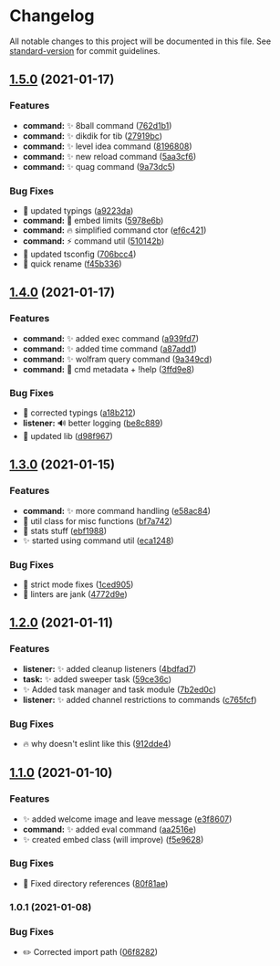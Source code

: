 # Changelog

All notable changes to this project will be documented in this file. See [standard-version](https://github.com/conventional-changelog/standard-version) for commit guidelines.

## [1.5.0](https://github.com/Lioness100/Jampbot-v2/compare/v1.4.0...v1.5.0) (2021-01-17)


### Features

* **command:** :sparkles: 8ball command ([762d1b1](https://github.com/Lioness100/Jampbot-v2/commit/762d1b16342b2b376f25feb2d3081ab1de9af6f3))
* **command:** :sparkles: dikdik for tib ([27919bc](https://github.com/Lioness100/Jampbot-v2/commit/27919bcca983879fcddf712c77867c065c0448e4))
* **command:** :sparkles: level idea command ([8196808](https://github.com/Lioness100/Jampbot-v2/commit/8196808f00661d8297cad81886c5f578aca90079))
* **command:** :sparkles: new reload command ([5aa3cf6](https://github.com/Lioness100/Jampbot-v2/commit/5aa3cf604fb757f5b48c0997b9c07e59c9b10652))
* **command:** :sparkles: quag command ([9a73dc5](https://github.com/Lioness100/Jampbot-v2/commit/9a73dc549aba202580c5a262711559aaa88e6d6d))


### Bug Fixes

* :memo: updated typings ([a9223da](https://github.com/Lioness100/Jampbot-v2/commit/a9223dad7e4b236822b912308edaeacdea715ca0))
* **command:** :bug: embed limits ([5978e6b](https://github.com/Lioness100/Jampbot-v2/commit/5978e6b58fd9d788537df285b49161629c5bf3b1))
* **command:** :fire: simplified command ctor ([ef6c421](https://github.com/Lioness100/Jampbot-v2/commit/ef6c42110c0c3302005c94b33a3464da9644a2c1))
* **command:** :zap: command util ([510142b](https://github.com/Lioness100/Jampbot-v2/commit/510142bc4afe643d5b45ea8e55f9a4fb6c20ee2b))
* :construction_worker: updated tsconfig ([706bcc4](https://github.com/Lioness100/Jampbot-v2/commit/706bcc40e78f45c367f3b6d0d76013c59e15c4e4))
* :hammer: quick rename ([f45b336](https://github.com/Lioness100/Jampbot-v2/commit/f45b336ee6d49f0c8f4597bf69de550c20dc7a13))

## [1.4.0](https://github.com/Lioness100/Jampbot-v2/compare/v1.3.0...v1.4.0) (2021-01-17)


### Features

* **command:** :sparkles: added exec command ([a939fd7](https://github.com/Lioness100/Jampbot-v2/commit/a939fd7e2980c30805a09a854c340bda6d0a60ee))
* **command:** :sparkles: added time command ([a87add1](https://github.com/Lioness100/Jampbot-v2/commit/a87add19f85c925f9f8fc99515c73c0596c2f4af))
* **command:** :sparkles: wolfram query command ([9a349cd](https://github.com/Lioness100/Jampbot-v2/commit/9a349cd128dfa3133756fa03a19905aa70f5347e))
* **command:** :truck: cmd metadata + !help ([3ffd9e8](https://github.com/Lioness100/Jampbot-v2/commit/3ffd9e8763362c8a8620357eed928996b48209ae))


### Bug Fixes

* :memo: corrected typings ([a18b212](https://github.com/Lioness100/Jampbot-v2/commit/a18b212098bacdfea1e929b2d3e59673793785c5))
* **listener:** :loud_sound: better logging ([be8c889](https://github.com/Lioness100/Jampbot-v2/commit/be8c889b6bad01a364868b1329315b077b0d3fe8))
* :wrench: updated lib ([d98f967](https://github.com/Lioness100/Jampbot-v2/commit/d98f96734665503a3749c76e028c3bcafa254d42))

## [1.3.0](https://github.com/Lioness100/Jampbot-v2/compare/v1.2.0...v1.3.0) (2021-01-15)


### Features

* **command:** :sparkles: more command handling ([e58ac84](https://github.com/Lioness100/Jampbot-v2/commit/e58ac847ee24ba9afa43c91ba039af3602568e64))
* :construction: util class for misc functions ([bf7a742](https://github.com/Lioness100/Jampbot-v2/commit/bf7a742d267894028921bf9b95c4123d9d507e32))
* :memo: stats stuff ([ebf1988](https://github.com/Lioness100/Jampbot-v2/commit/ebf19882b1c7e089df26296c66057489fc8c6437))
* :sparkles: started using command util ([eca1248](https://github.com/Lioness100/Jampbot-v2/commit/eca1248360beaa2d5004f7aaa576b7124720f778))


### Bug Fixes

* :art: strict mode fixes ([1ced905](https://github.com/Lioness100/Jampbot-v2/commit/1ced90580de8feb6962d0520c1e81e0fe399be0a))
* :rotating_light: linters are jank ([4772d9e](https://github.com/Lioness100/Jampbot-v2/commit/4772d9e1ca60e54a385c8d32d16f7b7e86e92e15))

## [1.2.0](https://github.com/Lioness100/Jampbot-v2/compare/v1.1.0...v1.2.0) (2021-01-11)


### Features

* **listener:** :sparkles: added cleanup listeners ([4bdfad7](https://github.com/Lioness100/Jampbot-v2/commit/4bdfad796d7f1d1cec29e5a871d205e04e3aad14))
* **task:** :sparkles: added sweeper task ([59ce36c](https://github.com/Lioness100/Jampbot-v2/commit/59ce36c456740e9188bbcf90709fed497054d379))
* :sparkles: Added task manager and task module ([7b2ed0c](https://github.com/Lioness100/Jampbot-v2/commit/7b2ed0cd0f49bf9b7880d2df95421a3bf701f31c))
* **listener:** :sparkles: added channel restrictions to commands ([c765fcf](https://github.com/Lioness100/Jampbot-v2/commit/c765fcfd47b872a8acb3a80ee959dcba22e900a7))


### Bug Fixes

* :fire: why doesn't eslint like this ([912dde4](https://github.com/Lioness100/Jampbot-v2/commit/912dde4c1feef5de0dc7f232cd2a265c04cdf164))

## [1.1.0](https://github.com/Lioness100/Jampbot-v2/compare/v1.0.1...v1.1.0) (2021-01-10)


### Features

* :sparkles: added welcome image and leave message ([e3f8607](https://github.com/Lioness100/Jampbot-v2/commit/e3f8607d8c73305c33e634a281d0fee47ee031d6))
* **command:** :sparkles: added eval command ([aa2516e](https://github.com/Lioness100/Jampbot-v2/commit/aa2516eba5793aaca75020e55a36a4be3792067e))
* :sparkles: created embed class (will improve) ([f5e9628](https://github.com/Lioness100/Jampbot-v2/commit/f5e9628614ad29db768679b6ba7a05e464faeac6))


### Bug Fixes

* :bug: Fixed directory references ([80f81ae](https://github.com/Lioness100/Jampbot-v2/commit/80f81aee3b01d31a8f53e5f633daff5c30176663))

### 1.0.1 (2021-01-08)

### Bug Fixes

- :pencil2: Corrected import path ([06f8282](https://github.com/Lioness100/Jampbot-v2/commit/06f8282b3fa24b8ee564ace2c922ac37c3bacffe))

